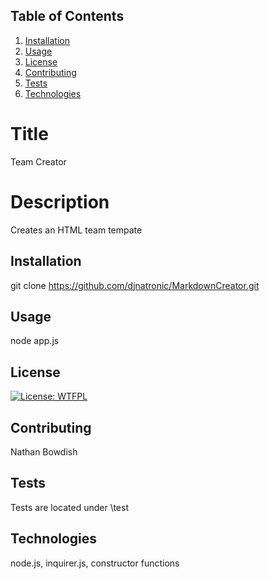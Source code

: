 ## Table of Contents
  1. [Installation](#Installation)
  2. [Usage](#Usage)
  3. [License](#License)
  4. [Contributing](#Contributing)
  4. [Tests](#Tests)
  4. [Technologies](#Technologies)

  # Title
  Team Creator
  # Description
  Creates an HTML team tempate
  ## Installation <a name="Installation"></a>
  git clone https://github.com/djnatronic/MarkdownCreator.git
  ## Usage <a name="Usage"></a>
  node app.js
  ## License <a name="License"></a>
  [![License: WTFPL](https://img.shields.io/badge/License-WTFPL-brightgreen.svg)](http://www.wtfpl.net/about/)
  ## Contributing <a name="Contributing"></a>
  Nathan Bowdish
  ## Tests <a name="Tests"></a>
  Tests are located under \test
  ## Technologies <a name="Technologies"></a>
  node.js, inquirer.js, constructor functions